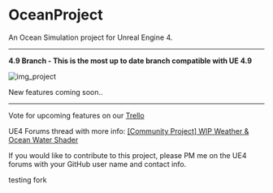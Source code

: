 # OceanProject
An Ocean Simulation project for Unreal Engine 4.

---------------------

**4.9 Branch - This is the most up to date branch compatible with UE 4.9**

![img_project](http://www.mediafire.com/convkey/ea7f/9ifotl4151ob4d2zg.jpg?size_id=5)

New features coming soon..

---------------------

Vote for upcoming features on our [Trello](https://trello.com/b/7dzOdkvw/ue4-ocean-weather-project)

UE4 Forums thread with more info: [[Community Project] WIP Weather & Ocean Water Shader](https://forums.unrealengine.com/showthread.php?42092-Community-Project-WIP-Weather-amp-Ocean-Water-Shader)


If you would like to contribute to this project, please PM me on the UE4 forums with your GitHub user name and contact info.

testing fork
